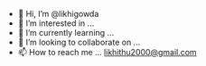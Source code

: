 - 👋 Hi, I’m @likhigowda
- 👀 I’m interested in ...
- 🌱 I’m currently learning ...
- 💞️ I’m looking to collaborate on ...
- 📫 How to reach me ... likhithu2000@gmail.com

<!---
likhigowda/likhigowda is a ✨ special ✨ repository because its `README.md` (this file) appears on your GitHub profile.
You can click the Preview link to take a look at your changes.
--->
